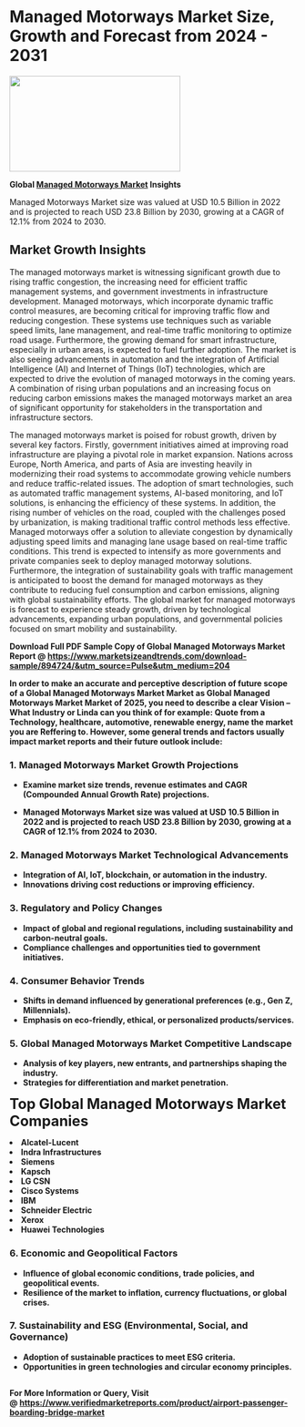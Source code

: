 <H1>Managed Motorways Market Size, Growth and Forecast from 2024 - 2031</H1><img class="aligncenter size-medium wp-image-584254" src="https://thirdeyenews.in/wp-content/uploads/2024/09/Global-Market-Research-300x168.jpeg" alt="" width="300" height="168" /><p><strong>Global&nbsp;<a href="https://www.marketsizeandtrends.com/download-sample/894724/&amp;utm_source=Pulse&amp;utm_medium=204">Managed Motorways Market</a> Insights</strong></p><p>Managed Motorways Market size was valued at USD 10.5 Billion in 2022 and is projected to reach USD 23.8 Billion by 2030, growing at a CAGR of 12.1% from 2024 to 2030.</p><p><h2>Market Growth Insights</h2> <p>The managed motorways market is witnessing significant growth due to rising traffic congestion, the increasing need for efficient traffic management systems, and government investments in infrastructure development. Managed motorways, which incorporate dynamic traffic control measures, are becoming critical for improving traffic flow and reducing congestion. These systems use techniques such as variable speed limits, lane management, and real-time traffic monitoring to optimize road usage. Furthermore, the growing demand for smart infrastructure, especially in urban areas, is expected to fuel further adoption. The market is also seeing advancements in automation and the integration of Artificial Intelligence (AI) and Internet of Things (IoT) technologies, which are expected to drive the evolution of managed motorways in the coming years. A combination of rising urban populations and an increasing focus on reducing carbon emissions makes the managed motorways market an area of significant opportunity for stakeholders in the transportation and infrastructure sectors.</p> <p><strong></strong></p> <p>The managed motorways market is poised for robust growth, driven by several key factors. Firstly, government initiatives aimed at improving road infrastructure are playing a pivotal role in market expansion. Nations across Europe, North America, and parts of Asia are investing heavily in modernizing their road systems to accommodate growing vehicle numbers and reduce traffic-related issues. The adoption of smart technologies, such as automated traffic management systems, AI-based monitoring, and IoT solutions, is enhancing the efficiency of these systems. In addition, the rising number of vehicles on the road, coupled with the challenges posed by urbanization, is making traditional traffic control methods less effective. Managed motorways offer a solution to alleviate congestion by dynamically adjusting speed limits and managing lane usage based on real-time traffic conditions. This trend is expected to intensify as more governments and private companies seek to deploy managed motorway solutions. Furthermore, the integration of sustainability goals with traffic management is anticipated to boost the demand for managed motorways as they contribute to reducing fuel consumption and carbon emissions, aligning with global sustainability efforts. The global market for managed motorways is forecast to experience steady growth, driven by technological advancements, expanding urban populations, and governmental policies focused on smart mobility and sustainability.</p> <p><strong></p><p><span class=""><strong>Download Full PDF Sample Copy of Global Managed Motorways Market Report</strong> @ <a href="https://www.marketsizeandtrends.com/download-sample/894724/&amp;utm_source=Pulse&amp;utm_medium=204" target="_blank">https://www.marketsizeandtrends.com/download-sample/894724/&amp;utm_source=Pulse&amp;utm_medium=204</a></span></p><p>In order to make an accurate and perceptive description of future scope of a Global&nbsp;Managed Motorways Market Market as Global&nbsp;Managed Motorways Market Market of 2025, you need to describe a clear Vision &ndash; What Industry or Linda can you think of for example: Quote from a Technology, healthcare, automotive, renewable energy, name the market you are Reffering to. However, some general trends and factors usually impact market reports and their future outlook include:</p><h3>1.&nbsp;<strong>Managed Motorways Market Growth Projections</strong></h3><ul><li>Examine market size trends, revenue estimates and CAGR (Compounded Annual Growth Rate) projections.</li><li><p>Managed Motorways Market size was valued at USD 10.5 Billion in 2022 and is projected to reach USD 23.8 Billion by 2030, growing at a CAGR of 12.1% from 2024 to 2030.</p></li></ul><h3>2.&nbsp;<strong>Managed Motorways Market Technological Advancements</strong></h3><ul><li>Integration of AI, IoT, blockchain, or automation in the industry.</li><li>Innovations driving cost reductions or improving efficiency.</li></ul><h3>3.&nbsp;<strong>Regulatory and Policy Changes</strong></h3><ul><li>Impact of global and regional regulations, including sustainability and carbon-neutral goals.</li><li>Compliance challenges and opportunities tied to government initiatives.</li></ul><h3>4.&nbsp;<strong>Consumer Behavior Trends</strong></h3><ul><li>Shifts in demand influenced by generational preferences (e.g., Gen Z, Millennials).</li><li>Emphasis on eco-friendly, ethical, or personalized products/services.</li></ul><h3>5.&nbsp;<strong>Global Managed Motorways Market Competitive Landscape</strong></h3><ul><li>Analysis of key players, new entrants, and partnerships shaping the industry.</li><li>Strategies for differentiation and market penetration.</li></ul><p data-pm-slice="1 1 []"><span style="color: inherit; font-family: inherit; font-size: 25px;">Top Global Managed Motorways Market Companies</span></p><div class="" data-test-id=""><p><li>Alcatel-Lucent</li><li> Indra Infrastructures</li><li> Siemens</li><li> Kapsch</li><li> LG CSN</li><li> Cisco Systems</li><li> IBM</li><li> Schneider Electric</li><li> Xerox</li><li> Huawei Technologies</li></p></div><h3>6.&nbsp;<strong>Economic and Geopolitical Factors</strong></h3><ul><li>Influence of global economic conditions, trade policies, and geopolitical events.</li><li>Resilience of the market to inflation, currency fluctuations, or global crises.</li></ul><h3>7.&nbsp;<strong>Sustainability and ESG (Environmental, Social, and Governance)</strong></h3><ul><li>Adoption of sustainable practices to meet ESG criteria.</li><li>Opportunities in green technologies and circular economy principles.</li></ul><h2><strong style="font-size: 14px;">For More Information or Query, Visit @&nbsp;</strong><a style="background-color: #ffffff; font-size: 14px;" href="https://www.marketsizeandtrends.com/report/managed-motorways-market-/" target="_blank">https://www.verifiedmarketreports.com/product/airport-passenger-boarding-bridge-market</a></h2>
